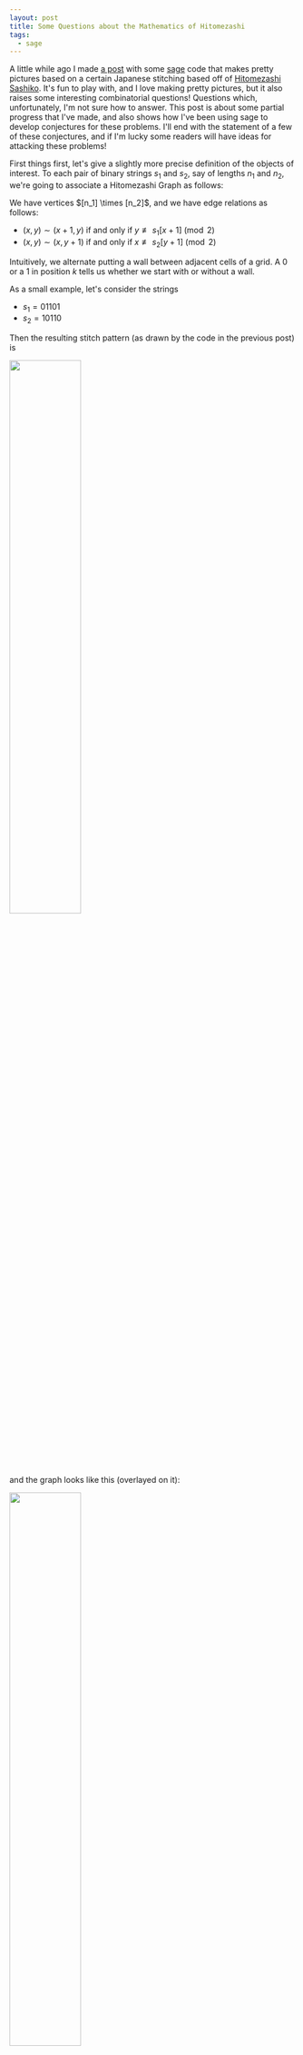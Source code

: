 ```yaml
---
layout: post
title: Some Questions about the Mathematics of Hitomezashi
tags:
  - sage
---
```


A little while ago I made [a post][1] with some [sage](https://sagemath.org) code
that makes pretty pictures based on a certain Japanese stitching based off of
[Hitomezashi Sashiko][2]. It's fun to play with, and I love making pretty pictures,
but it also raises some interesting combinatorial questions! Questions which,
unfortunately, I'm not sure how to answer. This post is about some partial
progress that I've made, and also shows how I've been using sage to develop
conjectures for these problems. I'll end with the statement of a few of these
conjectures, and if I'm lucky some readers will have ideas for attacking 
these problems!

First things first, let's give a slightly more precise definition of the 
objects of interest. To each pair of binary strings $s_1$ and $s_2$, say 
of lengths $n_1$ and $n_2$, we're going to associate a 
<span class=defn>Hitomezashi Graph</span> as follows:

<div class=boxed markdown=1>
  We have vertices $[n_1] \times [n_2]$, and we have edge relations as follows:

  - $(x,y) \sim (x+1,y)$ if and only if $y \not \equiv s_1[x+1] \pmod{2}$
  - $(x,y) \sim (x,y+1)$ if and only if $x \not \equiv s_2[y+1] \pmod{2}$
</div>

Intuitively, we alternate putting a wall between adjacent cells of a grid. 
A $0$ or a $1$ in position $k$ tells us whether we start with or without a wall.

As a small example, let's consider the strings 

 - $s_1 = 01101$
 - $s_2 = 10110$

Then the resulting stitch pattern (as drawn by the code in the previous post) is

<img src="/assets/images/hitomezashi-mathematics/example.png" width="50%">

and the graph looks like this (overlayed on it):

<img src="/assets/images/hitomezashi-mathematics/example-with-graph.png" width="50%">

(Notice the "regions" in the picture are exactly connected components of the graph)

Now there's a lot of of questions we can ask about these pictures. Let's build
a larger one to make things a bit more obvious:

Say $s_1 = 11010100110111000000001$ and $s_2 = 01001010110111110011110000110000$.

then our picture looks like this:

<img src="/assets/images/hitomezashi-mathematics/bigger-example.png" width="50%">

and already there's some obvious questions to ask.

 - How many $1 \times 1$ squares do we expect to get? What about other 
patterns, like the plus signs?

- How many regions do we expect to get in total? And how big do we expect
the regions to be?

There are other natural questions as well, but these are interesting to me
because I can solve them, and because I can't solve them (respectively).

<div class=boxed markdown=1>
You should play around with making your own hitomezashi
pictures, and try to come up with your own questions about them! 

Feel free to leave any conjectures or work of your own in the comments here ^_^
</div>

---

Let's start with the expected number of $1 \times 1$ tiles. This is actually a
super cute problem, and could easily have been 251 homework at CMU. If you want
to work it out for yourself, now's the time! Otherwise, let's see how to do it
together:

The probability that any given square $(x,y)$ is a singleton tile is the 
probabillity that there are walls at $x$, $x+1$, $y$, and $y+1$.
Of course, there's a $50\%$ chance of having a wall in any predetermined position,
So the odds of getting all $4$ of our walls in the right spot is $2^{-4}$.

Now (using linearity of expectation) we compute

$$
\begin{aligned}
\mathbb{E}[\# \text{ of $1 \times 1$ cells}]
&= \mathbb{E} \left [ \sum_{(x,y)} 𝟙_{(x,y) \text{ is a $1 \times 1$ cell}} \right ] \\
&= \sum_{(x,y)} \mathbb{E} [𝟙_{(x,y) \text{ is a $1 \times 1$ cell}}] \\
&= \sum_{(x,y)} \mathbb{P}[(x,y) \text{ is a $1 \times 1$ cell}] \\
&= \sum_{(x,y)} \frac{1}{16} \\
&= \frac{n_1 n_2}{16}
\end{aligned}
$$

Of course, we can also code this up and check! Here is some code that 

- makes and draws Hitomezashi graphs
- builds a random graph of size $n^2$, and gets some information about it
- runs this 50 times for boards of size 50 to 200, keeping track of the 
    average number of singletons for each choice of $n$. 


<div class="no_eval">
<script type="text/x-sage">
def mkHitomezashi(s1,s2):
  """
  Make a hitomezashi graph based on @s1 and @s2
  """
  m = len(s1)
  n = len(s2)

  vs = [(x,y) for x in range(m) for y in range(n)]

  es = []
  for x in range(m):
    for y in range(n):
      if x+1 < m and y%2 != s1[x+1]:
        es += [((x,y),(x+1,y))]
      if y+1 < n and x%2 != s2[y+1]:
        es += [((x,y),(x,y+1))]

  return Graph([vs,es], format='vertices_and_edges')


def drawHitomezashi(G):
  """
  Draw the hitomezashi graph using the veretex names as positions
  """
  pos = {}
  for v in G.vertices():
    pos[v] = v
  
  return G.graphplot(pos=pos)


def runTest(n,p=None,q=None):
  """
  Build a random @n by @n graph, and get some stats

  @p is the probability of getting a 0 in the rows
  @q is the probability of getting a 0 in the columns
  """

  if p == None:
    p = 0.5
  if q == None:
    q = 0.5

  s1 = [int(random() < p) for blah in range(n)]
  s2 = [int(random() < q) for blah in range(n)]

  G = mkHitomezashi(s1,s2)

  # This is a list of the sizes of the connected components, 
  # in decreasing order of size.
  return G.connected_components_sizes()


def getNumSingletons(n, N, p=None, q=None):
  """
  get the mean and std dev number of singletons

  run @N many tests on graphs of size @n
  """

  numSingletons = []
  for _ in range(N):
    ccSizes = runTest(n,p,q)
    numSingletons += [ccSizes.count(1)]

  return (mean(numSingletons), sqrt(variance(numSingletons)))


def plotNumSingletons(n0,n1,N=None,p=None,q=None):
  """
  Run @N trials on sizes @n0 to @n1 and plot/return the data
  """
  if N == None:
    N = 100

  data = []
  for n in range(n0,n1+1):
    print(n)
    (avg,std) = getNumSingletons(n,N,p,q)
    data += [(n, avg.n())]

  show(scatter_plot(data) + plot(x^2/16, x, n0,n 1))
  return data

# plotNumSingletons(50,200,50)
</script>
</div>

<br>

Here you can see the data plotted against $x^2 / 16$. I think it basically
speaks for itself:

<img src="/assets/images/hitomezashi-mathematics/singletons-data.png">

Of course, we can do a similar analysis to see that there are going to be
$\Theta(n^2)$ many copies of any fixed pattern, in expectation. Moreover,
if we have a pattern in mind, we can compute the leading coefficient 
implicit in this big-theta.

<div class=boxed markdown=1>
As a (fun?) exercise, how many plus-shapes do we expect to get in 
a random $n \times n$ Hitomezashi graph?

Keep in mind that the existence of certain walls will _no longer be independent_.
</div>

---

Now let's move on to the number of regions, and the largest region size.

We just computed that there's $\Theta(n^2)$ many singleton tiles, and 
obviously there can't be more than $n^2$ regions in total! So we actually
know the asymptotic behavior of the number of regions too. 
This is slightly unsatisfying, though. It would be nice to know what the
leading coefficient is. It's clear that lots of our regions come from 
$1 \times 1$ tiles, so we would expect the number of regions to be 
not much bigger than $n^2 / 16$... But _precisely_ how much bigger
do we expect it to be?

Again, we can write some code to test this out:

<div class="no_eval">
<script type="text/x-sage">
def getNumCCs(n, N, p=None, q=None):
  """
  get the mean and std dev number of CC
  (connected components)

  run @N many tests on graphs of size @n
  """

  numCCs = []
  for _ in range(N):
    ccSizes = runTest(n,p,q)
    numCCs += [len(ccSizes)]

  return (mean(numCCs), sqrt(variance(numCCs)))


def plotNumCCs(n0, n1, N=None, p=None, q=None):
  """
  Run @N trials on sizes @n0 to @n1 and plot/return the data
  """

  if N == None:
    N = 100

  data = []
  for n in range(n0, n1+1):
    print(n)
    (avg,std) = getNumCCs(n,N,p,q)
    data += [(n, avg.n())]
  
  show(scatter_plot(data))
  return data

# CCData = plotNumCCs(50,200,50)
</script>
</div>

Here you can see the number of regions plotted against $x^2 / 16$. 
It's appreciably bigger, and (unsurprisingly) the distance between
them seems to be increasing as $n$ increases:

<img src="/assets/images/hitomezashi-mathematics/num-ccs.png">

We know that we expect the number of regions to grow like $\Theta(n^2)$,
so we can ask sage[^1] to guess the constant for us!

<div class="no_eval">
<script type="text/x-sage">
a = var('a')
model(n) = a*n^2

# this numerically finds coefficients for the model
# to make it best match the data somehow. 
# I'm not enough of a statistician to say more
sol = find_fit(CCData, model)

guess(n) = model(a=sol[0].rhs())
</script>
</div>

When we run this, we get

$$\mathtt{guess}(n) \approx 0.076 n^2$$

looks _pretty good_ when we plot it against our data:

<img src="/assets/images/hitomezashi-mathematics/ccguess.png">

Since $1/16 = 0.0625$, we see that, at least in the sizes we're sampling,
roughly $80\%$ of our regions are singletons.

We can check how good this model is, both inside and outside the range
of data we used to define it, by running a few more tests. 

For instance, running $\mathtt{getNumCCs}(100,50)$ will run another 50 tests
on graphs of size $100 \times 100$, then return the average number of regions
over these tests. Simply plugging in gives us $\mathtt{guess}(100) = 761.1$,
and running $\mathtt{getNumCCs}(100,50)$ gives an average of $772.76$ regions. 

That's pretty good! But how well does $\mathtt{guess}$ _predict_ the number
of regions for $n$ outside the range of data we initially used?

- $\mathtt{guess}(300) = 6850$, and empirically we find 
    $\mathtt{getNumCCs}(300,50) = 6785.98$! 

- Let's push our luck!  Sage tells us $\mathtt{guess}(500) = 19027$,
and empirically $\mathtt{getNumCCs}(500,50) = 18343.5$

I'm definitely calling these a "win" for the formula!

They're drifting apart, and I'm sure that's because the 
model isn't completely right. The standard deviation for how many
regions we get is also growing as a function of $n$, so we might 
also need more than $50$ samples in this range to get closer to the 
true average? I'm not a statistician, haha[^3].

Regardless, this brings me to the first 
$\sim \star \sim \text{Conjecture} \sim \star \sim$ of the post!

<div class=boxed markdown=1>
Conjecture:

 - (Easy?): 
    The expected number of regions in an $n \times n$ graph is $\lt 0.1 n^2$
 - (Hard?):
    Pin down the constant in the expected number of regions $Cn^2$
</div>

Again, I'm _not_ a probabilistic combinatorialist, so these sorts of 
questions are a bit outside my wheelhouse. I can't tell if they're 
either quite simple or almost impossible, but I know I (unfortunately)
have other things to work on[^2] and can't spend any more time on this.
Hopefully one of you will be able to tackle these! ^_^

---

Lastly, the maximum region size. 

Let's say we know that there are $\approx C n^2$ many regions. 
Then since we have $n^2$ cells to allocate among the regions, 
the average region should contain $1/C$ many cells. So there
must be a region which contains $\geq 1/C$ cells. 

Assuming the easy conjecture from the previous section ($C \lt 0.1$),
we see that there must be a region containing more than $10$ cells.

This is better than nothing, but the size of the largest reason seems 
to be growing with $n$ (see the graphs later on in this section),
so having a constant lower bound is less than ideal.

<div class=boxed markdown=1>
  We can do a bit better, though. We know that _most_ of these 
  regions are singletons! So the other regions are going to have
  to be bigger to compensate. 

  As a (fun?) exercise, can you lower bound the size of the 
  largest region using this idea? 

  I'll leave my attempt in a foothote[^4]
</div>

Since I don't have any more ideas for trying to _solve_ this problem,
let's at least get some data and make a conjecture!

<div class="no_eval">
<script type="text/x-sage">
def getMaxCCs(n, N, p=None, q=None):
  """
  get the mean and std dev size of the largest CC

  run @N many tests on graphs of size @n
  """

  maxCCs = []
  for k in range(N):
    print("Running test ", k, "/", N)
    ccSizes = runTest(n,p,q)
    maxCCs += [ccSizes[0]]

  return (mean(maxCCs), sqrt(variance(maxCCs)))

def runMaxCCTest(n0,n1,N,p=None,q=None):
  out = []
  for n in range(n0,n1+1):
    (m,s) = getMaxCCs(n,N,p,q)
    out += [(n,m.n())]

  return out

# maxCCData = runMaxCCTest(50,200,50)
</script>
</div>

If we plot this data, we can see how the size of the largest 
region is growing with $n$:

<img src="/assets/images/hitomezashi-mathematics/maxCCplot.png">

This plot _really_ embarrasses the lower bound of $10$ that we got :P.
You can read off the graph that it's growing faster than linear, but
how fast _is_ it growing? Well, we can ask sage for a good polynomial
model:

<div class="no_eval">
<script type="text/x-sage">
  a = var('a')
  b = var('b')
  model(n) = a * n^b

  sol = find_fit(maxCCData, model)

  guess(n) = model(a=sol[0].rhs(), b=sol[1].rhs())

  # this makes guess(n) = 1.9573061548255626*n^1.3888112924129952
</script>
</div>

Now we see the guess is 

$$\mathtt{guess}(n) \approx 1.95 n^{1.38}.$$

Plotting this against our data gives

<img src="/assets/images/hitomezashi-mathematics/maxCCwithPlot.png">

You can tell the standard deviation is higher here. Especially 
as $n$ increases. That said, we can still check the predictive value
of our model.

- $\mathtt{getMaxCCs}(100,50) = 1204.6$, which lines up quite nicely with
    $\mathtt{guess}(100) = 1172.9$. In fact, they're _well_ within the 
    standard deviation of $329$ (as computed by $\mathtt{getMaxCCs}$)

- $\mathtt{getMaxCCs}(300,50) = 5163.2$, which is _still_ quite well
    approximated by $\mathtt{guess}(300) = 5394$. Indeed, the standard
    deviation is on the order of $1300$, so our guess is doing quite well!

- If we push our luck again and look at 
    $\mathtt{getMaxCCs}(500,50) = 10617.2$, our guess is $10965.2$,
    which is _still_ a good approximation! The standard deviation is
    $2952$, so our model is killing it.

- How far _can_ we push things? If we run $\mathtt{getMaxCCs}(1000,50)$,
    we get $27651.7$, which somehow STILL matches up nicely with 
    $\mathtt{guess}(1000) = 28713.9$. Especially seeing as the standard
    deviation is now almost $6000$.

This data then leads to a new series of conjectures

<div class=boxed markdown=1>
Conjecture:

- (Easy?) Can we show the expected size of the biggest region is $o(n^2)$?
- (Medium?) What about $o(n^{1.5})$?
- (Hard?) Can we show that it _is_ $\Theta(n^{1.38})$ or so? What's the
    exact exponent?
- (Extremely Hard?) What's the coefficient in front? We expect it's probably
    $1.95 n^{1.38}$ or so, but... Can we know for sure?
</div>

---

I think this kind of use case for sage is really powerful!
It's a great tool not only for solving concrete problems that arise
in research, but also for formulating new conjectures and playing around
with lots of concrete _examples_ at once! Hopefully this showcases 
another angle on how we can use sage in the wild to work on our 
research problems.

Also, again, if anyone makes any progress on these, _please_ let me know!
I would love to know anything you're able to figure out ^_^

---

[^1]:
    A huge thanks to Brandon Curtis for the blog of sage resources!
    In particular the model fitting example [here][3] was 
    super helpful.

[^2]:
    I really want to start writing music so that I'll have something
    by the end of the year. Also there's the upcoming posts on 
    fourier analysis, etc.

[^3]:
    Thankfully one of my best friends _is_ a statistician. 
    He's been a huge help for this whole process, and you 
    can find him [on twitch][4]

[^4]:
    We know that there are $\approx (1/16)n^2$ singleton regions. 
    That means we have $\approx (C - (1/16))n^2$ nonsingleton regions,
    and $(15/16)n^2$ remaining cells to distribute amongst these regions.

    So the average nonsingleton region has
    $\frac{15/16}{C - (1/16)}$ cells, so there must be a particular
    region with at least that many cells. 

    Assuming the conjecture $C \lt 0.1$, we see the largest region
    must have at least $25$ cells. This is better. But still independent
    of $n$.

    I don't think this approach can be saved, either. We _know_ the 
    expected number of singletons, so the numerator can only be $15 / 16$. 
    Even if we guess there are error terms in the number of regions 
    total, that gives us lower order terms in the denominator that 
    go to $0$ as $n \to \infty$...

    We could also try including _more_ small regions, say by counting
    plus signs as well as singletons. But this would just improve the
    constant (do you see why?).
    What we would need to know is that there's a lot of "small" regions
    where "small" now isn't a constant, but depends on $n$. 
    For instance, can we estimate the number of regions of size 
    $\leq n$?


[1]: /2021/12/08/hitomezashi-maker
[2]: https://en.wikipedia.org/wiki/Sashiko
[3]: http://sage.brandoncurtis.com/data-fitting.html
[4]: https://www.twitch.tv/samercam
